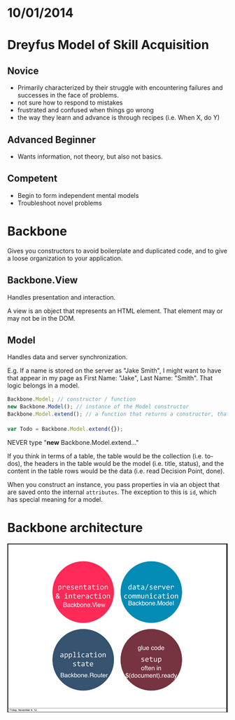 # 10/01/2014
# Dreyfus Model of Skill Acquisition

## Novice
- Primarily characterized by their struggle with encountering failures and successes in the face of problems.
- not sure how to respond to mistakes
- frustrated and confused when things go wrong
- the way they learn and advance is through recipes (i.e. When X, do Y)

## Advanced Beginner
- Wants information, not theory, but also not basics.

## Competent
- Begin to form independent mental models
- Troubleshoot novel problems

# Backbone
Gives you constructors to avoid boilerplate and duplicated code, and to give a loose organization to your application.

## Backbone.View
Handles presentation and interaction.

A view is an object that represents an HTML element. That element may or may not be in the DOM.

## Model
Handles data and server synchronization.

E.g. If a name is stored on the server as "Jake Smith", I might want to have that appear in my page as First Name: "Jake", Last Name: "Smith". That logic belongs in a model.

```js
Backbone.Model; // constructor / function
new Backbone.Model(); // instance of the Model constructor
Backbone.Model.extend(); // a function that returns a constructor, that constructor is extended with the properties and methods you pass to extend.

var Todo = Backbone.Model.extend({});
```

NEVER type "**new** Backbone.Model.extend..."

If you think in terms of a table, the table would be the collection (i.e. to-dos), the headers in the table would be the model (i.e. title, status), and the content in the table rows would be the data (i.e. read Decision Point, done).

When you construct an instance, you pass properties in via an object that are saved onto the internal `attributes`. The exception to this is `id`, which has special meaning for a model.

# Backbone architecture
![](Architecture.png)
